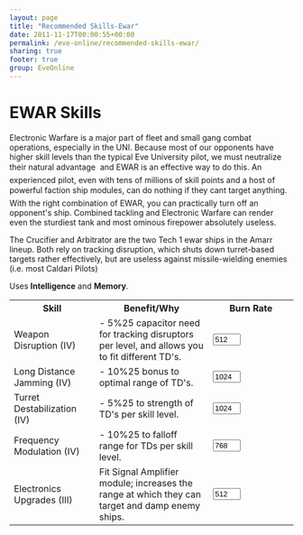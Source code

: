 ```yaml
---
layout: page
title: "Recommended Skills-Ewar"
date: 2011-11-17T00:00:55+00:00
permalink: /eve-online/recommended-skills-ewar/
sharing: true
footer: true
group: EveOnline
---
```




EWAR Skills
===========
<a name='ewa'></a>

Electronic Warfare is a major part of fleet and small gang combat operations, especially in the UNI. Because most of our opponents have higher skill levels than the typical Eve University pilot, we must neutralize their natural advantage  and EWAR is an effective way to do this. An experienced pilot, even with tens of millions of skill points and a host of powerful faction ship modules, can do nothing if they cant target anything. With the right combination of EWAR, you can practically turn off an opponent's ship. Combined tackling and Electronic Warfare can render even the sturdiest tank and most ominous firepower absolutely useless.

The Crucifier and Arbitrator are the two Tech 1 ewar ships in the Amarr lineup. Both rely on tracking disruption, which shuts down turret-based targets rather effectively, but are useless against missile-wielding enemies (i.e. most Caldari Pilots)

Uses **Intelligence** and **Memory**.  

<table class='table'><tr>
<th width=30%>Skill</th>
<th width=40%>Benefit/Why</th>
<th colspan=2>Burn Rate</th></tr>
<tr>
<td> Weapon Disruption (IV)</td>
<td> - 5%25 capacitor need for tracking disruptors per level, and allows you to fit different TD's.</td>
<td><input type='text' name='IM' value='512' id='IM' class='col-md-2' size='3' /></td></tr>
<tr>
<td> Long Distance Jamming (IV)</td>
<td> - 10%25 bonus to optimal range of TD's.</td>
<td><input type='text' name='IM' value='1024' id='IM' class='col-md-2' size='3' /></td></tr>
<tr>
<td> Turret Destabilization (IV)</td>
<td> - 5%25 to strength of TD's per skill level.</td>
<td><input type='text' name='IM' value='1024' id='IM' class='col-md-2' size='3' /></td></tr>
<tr>
<td> Frequency Modulation (IV)</td>
<td> - 10%25 to falloff range for TDs per skill level.</td>
<td><input type='text' name='IM' value='768' id='IM' class='col-md-2' size='3' /></td></tr>
<tr>
<td> Electronics Upgrades (III)</td>
<td> Fit Signal Amplifier module; increases the range at which they can target and damp enemy ships.</td>
<td><input type='text' name='IM' value='512' id='IM' class='col-md-2' size='3' /></td></tr></table>
